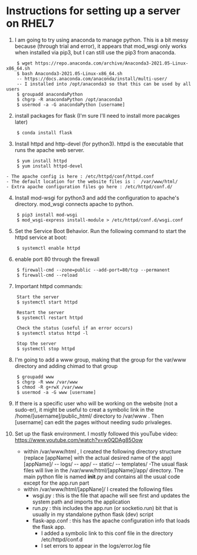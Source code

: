 # Instructions for setting up a server on RHEL7

1.  I am going to try using anaconda to manage python.  This is a bit messy because (through trial and error), it appears that mod_wsgi only works when installed via pip3, but I can still use the pip3 from anaconda. 
``` 
	$ wget https://repo.anaconda.com/archive/Anaconda3-2021.05-Linux-x86_64.sh
	$ bash Anaconda3-2021.05-Linux-x86_64.sh
	-- https://docs.anaconda.com/anaconda/install/multi-user/
	-- I installed into /opt/anaconda3 so that this can be used by all users
	$ groupadd anacondaPython
	$ chgrp -R anacondaPython /opt/anaconda3
	$ usermod -a -G anacondaPython [username]
```

2. install packages for flask (I'm sure I'll need to install more pacakges later)
```
	$ conda install flask
```

3. Install httpd and http-devel (for python3).  httpd is the executable that runs the apache web server.
```
	$ yum install httpd
	$ yum install httpd-devel
```
	- The apache config is here : /etc/httpd/conf/httpd.conf
	- The default location for the website files is :  /var/www/html/  
	- Extra apache configuration files go here : /etc/httpd/conf.d/

4. Install mod-wsgi for python3 and add the configuration to apache's directory.  mod_wsgi connects apache to python.
```
	$ pip3 install mod-wsgi
	$ mod_wsgi-express install-module > /etc/httpd/conf.d/wsgi.conf
```

5. Set the Service Boot Behavior.  Run the following command to start the httpd service at boot:
```
	$ systemctl enable httpd
```

6. enable port 80 through the firewall
```
	$ firewall-cmd --zone=public --add-port=80/tcp --permanent
	$ firewall-cmd --reload
```

7. Important httpd commands:
```
	Start the server
	$ systemctl start httpd

	Restart the server
	$ systemctl restart httpd

	Check the status (useful if an error occurs)
	$ systemctl status httpd -l

	Stop the server
	$ systemctl stop httpd
```

8. I'm going to add a www group, making that the group for the var/www directory and adding chimad to that group
```
	$ groupadd www
	$ chgrp -R www /var/www
	$ chmod -R g+rwX /var/www
	$ usermod -a -G www [username]
```

9. If there is a specific user who will be working on the website (not a sudo-er), it might be useful to creat a symbolic link in the /home/[username]/public_html/ directory to /var/www . Then [username] can edit the pages without needing sudo privaleges.

10. Set up the flask environment.  I mostly followed this youTube video: https://www.youtube.com/watch?v=w0QDAg85Oow
	- within /var/www/html , I created the following directory structure (replace [appName] with the actual desired name of the app)
		[appName]/
		-- logs/
		-- app/
			-- static/
			-- templates/
	-The usual flask files will live in the /var/www/html/[appName]/app/ directory.  The main python file is named __init__.py and contains all the usual code except for the app.run part
	- within /var/www/html/[appNane]/ I created the following files
		- wsgi.py : this is the file that apache will see first and updates the system path and imports the application
		- run.py : this includes the app.run (or socketio.run) bit that is usually in my standalone python flask (dev) script
		- flask-app.conf : this has the apache configuration info that loads the flask app.  
			- I added a symbolic link to this conf file in the directory /etc/httpd/conf.d 
			- I set errors to appear in the logs/error.log file 
